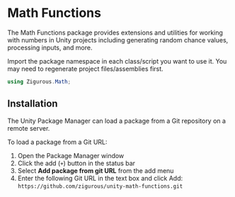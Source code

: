 # Math Functions

The Math Functions package provides extensions and utilities for working with numbers in Unity projects including generating random chance values, processing inputs, and more.

Import the package namespace in each class/script you want to use it. You may need to regenerate project files/assemblies first.

```csharp
using Zigurous.Math;
```

## Installation

The Unity Package Manager can load a package from a Git repository on a remote server.

To load a package from a Git URL:

1. Open the Package Manager window
2. Click the add (`+`) button in the status bar
3. Select **Add package from git URL** from the add menu
4. Enter the following Git URL in the text box and click Add:
   `https://github.com/zigurous/unity-math-functions.git`
